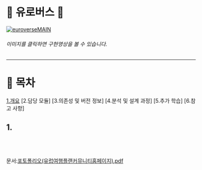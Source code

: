 # :trolleybus: 유로버스 :trolleybus:

[![euroverseMAIN](https://user-images.githubusercontent.com/57661883/77535422-ee1e1c80-6edd-11ea-8aad-bfdfd6ceaf36.png)](https://youtu.be/2Q8ZXSbwx8Q)
###### 이미지를 클릭하면 구현영상을 볼 수 있습니다.<br>
* * *
# :bookmark: 목차
[1.개요](https://github.com/zi-seong/euroverse/blob/master/README.md#1)
[2.담당 모듈]
[3.의존성 및 버전 정보]
[4.분석 및 설계 과정]
[5.추가 학습]
[6.참고 사항]




## 1.



<br><br>




문서:[포토폴리오(유럽여행플랜커뮤니티홈페이지).pdf](https://github.com/zi-seong/euroverse/files/4543568/default.pdf)

